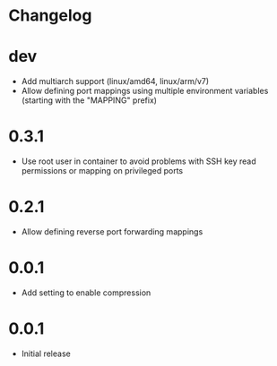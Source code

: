 # Changelog

# dev

- Add multiarch support (linux/amd64, linux/arm/v7)
- Allow defining port mappings using multiple environment variables (starting with the "MAPPING" prefix)

# 0.3.1

- Use root user in container to avoid problems with SSH key read permissions or mapping on privileged ports

# 0.2.1

- Allow defining reverse port forwarding mappings

# 0.0.1

- Add setting to enable compression

# 0.0.1

- Initial release
